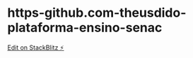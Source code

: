# https-github.com-theusdido-plataforma-ensino-senac

[Edit on StackBlitz ⚡️](https://stackblitz.com/edit/angular-ivy-3wttrh)
